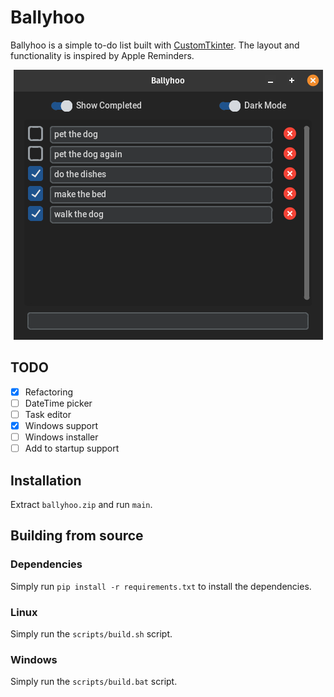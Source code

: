 # Ballyhoo

Ballyhoo is a simple to-do list built with [CustomTkinter](https://github.com/TomSchimansky/CustomTkinter). The layout and functionality is inspired by Apple Reminders.

<p align="center">
  <img src="resources/screenshot.png"/>
</p>

## TODO

- [x] Refactoring
- [ ] DateTime picker
- [ ] Task editor
- [x] Windows support
- [ ] Windows installer
- [ ] Add to startup support

## Installation

Extract `ballyhoo.zip` and run `main`.

## Building from source

### Dependencies

Simply run `pip install -r requirements.txt` to install the dependencies.

### Linux

Simply run the `scripts/build.sh` script.

### Windows

Simply run the `scripts/build.bat` script.